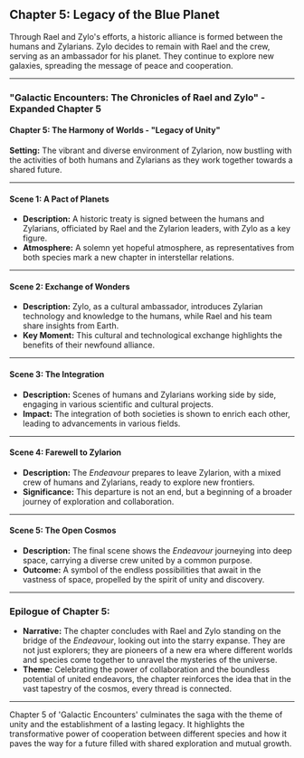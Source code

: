 ## Chapter 5: Legacy of the Blue Planet
Through Rael and Zylo's efforts, a historic alliance is formed between the humans and Zylarians. Zylo decides to remain with Rael and the crew, serving as an ambassador for his planet. They continue to explore new galaxies, spreading the message of peace and cooperation.

---

### "Galactic Encounters: The Chronicles of Rael and Zylo" - Expanded Chapter 5

#### **Chapter 5: The Harmony of Worlds - "Legacy of Unity"**

**Setting:** The vibrant and diverse environment of Zylarion, now bustling with the activities of both humans and Zylarians as they work together towards a shared future.

---

#### **Scene 1: A Pact of Planets**
- **Description:** A historic treaty is signed between the humans and Zylarians, officiated by Rael and the Zylarion leaders, with Zylo as a key figure.
- **Atmosphere:** A solemn yet hopeful atmosphere, as representatives from both species mark a new chapter in interstellar relations.

---

#### **Scene 2: Exchange of Wonders**
- **Description:** Zylo, as a cultural ambassador, introduces Zylarian technology and knowledge to the humans, while Rael and his team share insights from Earth.
- **Key Moment:** This cultural and technological exchange highlights the benefits of their newfound alliance.

---

#### **Scene 3: The Integration**
- **Description:** Scenes of humans and Zylarians working side by side, engaging in various scientific and cultural projects.
- **Impact:** The integration of both societies is shown to enrich each other, leading to advancements in various fields.

---

#### **Scene 4: Farewell to Zylarion**
- **Description:** The *Endeavour* prepares to leave Zylarion, with a mixed crew of humans and Zylarians, ready to explore new frontiers.
- **Significance:** This departure is not an end, but a beginning of a broader journey of exploration and collaboration.

---

#### **Scene 5: The Open Cosmos**
- **Description:** The final scene shows the *Endeavour* journeying into deep space, carrying a diverse crew united by a common purpose.
- **Outcome:** A symbol of the endless possibilities that await in the vastness of space, propelled by the spirit of unity and discovery.

---

### **Epilogue of Chapter 5:**
- **Narrative:** The chapter concludes with Rael and Zylo standing on the bridge of the *Endeavour*, looking out into the starry expanse. They are not just explorers; they are pioneers of a new era where different worlds and species come together to unravel the mysteries of the universe.
- **Theme:** Celebrating the power of collaboration and the boundless potential of united endeavors, the chapter reinforces the idea that in the vast tapestry of the cosmos, every thread is connected.

---

Chapter 5 of 'Galactic Encounters' culminates the saga with the theme of unity and the establishment of a lasting legacy. It highlights the transformative power of cooperation between different species and how it paves the way for a future filled with shared exploration and mutual growth.